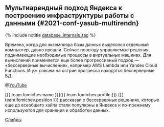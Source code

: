 ## Мультиарендный подход Яндекса к построению инфраструктуры работы с данными {#2021-conf-yasub-multirendn}

{% include notitle [database_internals_tag](../../tags.md#database_internals) %}

Времена, когда для экземпляра базы данных выделялся отдельный компьютер, давно прошли. Сейчас повсюду управляемые решения, поднимающие необходимые процессы в виртуальных машинах. Для вычислений применяется еще более прогрессивный подход — «бессерверные вычисления», например AWS Lambda или Yandex Cloud Functions. И уж совсем на острие прогресса находятся бессерверные БД.

@[YouTube](https://www.youtube.com/watch?v=35Q2338ywEw&t=4282s)

[{{ team.fomichev.name }}]({{ team.fomichev.profile }}) ({{ team.fomichev.position }}) рассказал о бессерверных решениях, которые еще до всеобщего хайпа стали популярны в Яндексе и по-прежнему используются для хранения и обработки данных.

[Слайды](https://presentations.ydb.tech/2021/ru/ya_subbotnic_infrastructure/presentation.pdf)
